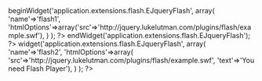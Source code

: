 <?
$this->beginWidget('application.extensions.flash.EJqueryFlash',
                   array(
                         'name'=>'flash1',
                         'htmlOptions'=>array('src'=>'http://jquery.lukelutman.com/plugins/flash/example.swf'),
                        )
                  );
?>

<!-- You need Flash Player. -->
<? $this->endWidget('application.extensions.flash.EJqueryFlash');  ?>
 
<?
$this->widget('application.extensions.flash.EJqueryFlash',
               array(
                     'name'=>'flash2',
                        'htmlOptions'=>array(
                                             'src'=>'http://jquery.lukelutman.com/plugins/flash/example.swf', 
                                             'text'=>'You need Flash Player'),
                        )
                  );
?>